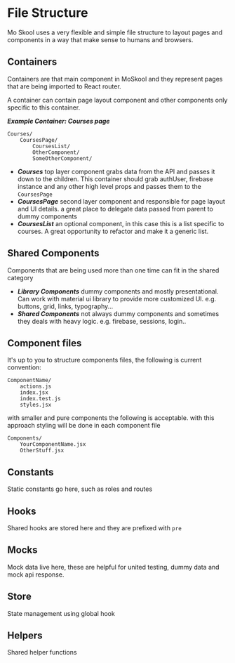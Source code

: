
# File Structure

Mo Skool uses a very flexible and simple file structure to layout pages and components in a way that make sense to humans and browsers.

## Containers

Containers are that main component in MoSkool and they represent pages that are being imported to React router.

A container can contain page layout component and other components only specific to this container.

***Example Container: Courses page***

```
Courses/
    CoursesPage/
        CoursesList/
        OtherComponent/
        SomeOtherComponent/
```

- ***Courses*** top layer component grabs data from the API and passes it down to the children. This container should grab authUser, firebase instance and any other high level props and passes them to the `CoursesPage`
- ***CoursesPage*** second layer component and responsible for page layout and UI details. a great place to delegate data passed from parent to dummy components
- ***CoursesList*** an optional component, in this case this is a list specific to courses. A great opportunity to refactor and make it a generic list.


## Shared Components
Components that are being used more than one time can fit in the shared category

- ***Library Components*** dummy components and mostly presentational. Can work with material ui library to provide more customized UI. e.g. buttons, grid, links, typography...
- ***Shared Components*** not always dummy components and sometimes they deals with heavy logic. e.g. firebase, sessions, login..


## Component files
It's up to you to structure components files, the following is current convention:

```
ComponentName/
    actions.js
    index.jsx
    index.test.js
    styles.jsx
```
with smaller and pure components the following is acceptable. with this approach styling will be done in each component file

```
Components/
    YourComponentName.jsx
    OtherStuff.jsx
```

## Constants
Static constants go here, such as roles and routes

## Hooks
Shared hooks are stored here and they are prefixed with `pre`

## Mocks
Mock data live here, these are helpful for united testing, dummy data and mock api response.

## Store
State management using global hook

## Helpers
Shared helper functions


